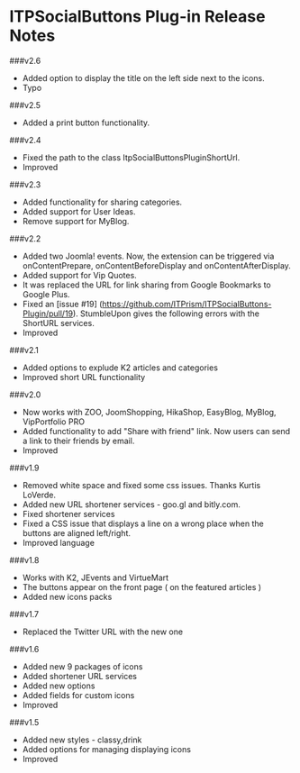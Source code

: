ITPSocialButtons Plug-in Release Notes
=====================================

###v2.6
* Added option to display the title on the left side next to the icons.
* Typo

###v2.5
* Added a print button functionality.

###v2.4
* Fixed the path to the class ItpSocialButtonsPluginShortUrl.
* Improved

###v2.3
* Added functionality for sharing categories.
* Added support for User Ideas.
* Remove support for MyBlog.

###v2.2

* Added two Joomla! events. Now, the extension can be triggered via onContentPrepare, onContentBeforeDisplay and onContentAfterDisplay.
* Added support for Vip Quotes.
* It was replaced the URL for link sharing from Google Bookmarks to Google Plus.
* Fixed an [issue #19] (https://github.com/ITPrism/ITPSocialButtons-Plugin/pull/19). StumbleUpon gives the following errors with the ShortURL services.
* Improved

###v2.1
* Added options to explude K2 articles and categories
* Improved short URL functionality

###v2.0
* Now works with ZOO, JoomShopping, HikaShop, EasyBlog, MyBlog, VipPortfolio PRO
* Added functionality to add "Share with friend" link. Now users can send a link to their friends by email.
* Improved

###v1.9
* Removed white space and fixed some css issues. Thanks Kurtis LoVerde.
* Added new URL shortener services - goo.gl and bitly.com.
* Fixed shortener services
* Fixed a CSS issue that displays a line on a wrong place when the buttons are aligned left/right.  
* Improved language

###v1.8
* Works with K2, JEvents and VirtueMart
* The buttons appear on the front page ( on the featured articles )
* Added new icons packs

###v1.7
* Replaced the Twitter URL with the new one

###v1.6
* Added new 9 packages of icons
* Added shortener URL services
* Added new options
* Added fields for custom icons
* Improved

###v1.5
* Added new styles - classy,drink
* Added options for managing displaying icons
* Improved